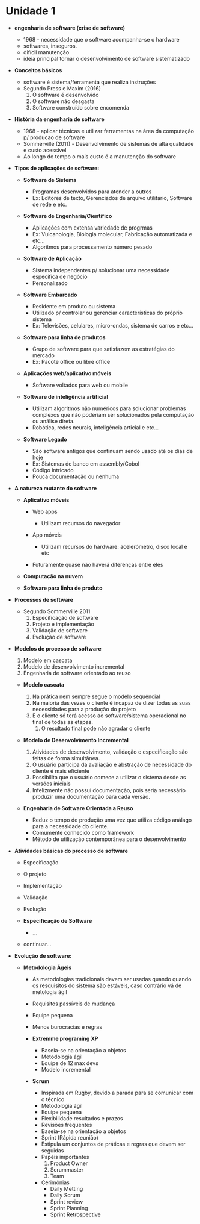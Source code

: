 # Unidade 1 
- **engenharia de software (crise de software)**
	- 1968 - necessidade que o software acompanha-se o hardware
	- softwares, inseguros.
	- difícil manutenção
	- ideia principal tornar o desenvolvimento de software sistematizado
	
- **Conceitos básicos**
	- software é sistema/ferramenta que realiza instruções
	- Segundo Press e Maxim (2016)
		1. O software é desenvolvido
		2. O software não desgasta
		3. Software construído sobre encomenda
	
- **História da engenharia de software**
	- 1968 - aplicar técnicas e utilizar ferramentas na área da computação p/ producao de software
	- Sommerville (2011) - Desenvolvimento de sistemas de alta qualidade e custo acessível
	- Ao longo do tempo o mais custo é a manutenção do software

- **Tipos de aplicações de software:**
	- **Software de Sistema**
		- Programas desenvolvidos para atender a outros
		- Ex: Editores de texto, Gerenciados de arquivo utilitário, Software de rede e etc.
	
	- **Software de Engenharia/Científico**
		- Aplicações com extensa variedade de progrmas
		- Ex: Vulcanologia, Biologia molecular, Fabricação automatizada e etc...
		- Algoritmos para processamento número pesado
	
	- **Software de Aplicação**
		- Sistema independentes p/ solucionar uma necessidade específica de negócio
		- Personalizado
	
	- **Software Embarcado**
		- Residente em produto ou sistema
		- Utilizado p/ controlar ou gerenciar características do próprio sistema
		- Ex: Televisões, celulares, micro-ondas, sistema de carros e etc...
	
	- **Software para linha de produtos**
		- Grupo de software para que satisfazem as estratégias do mercado
		- Ex: Pacote office ou libre office
		
	- **Aplicações web/aplicativo móveis**
		- Software voltados para web ou mobile
	
	- **Software de inteligência artificial**
		- Utilizam algoritmos não numéricos para solucionar problemas complexos que não poderiam ser solucionados pela computação ou análise direta.
		- Robótica, redes neurais, inteligência articial e etc...
		
	- **Software Legado**
		- São software antigos que continuam sendo usado até os dias de hoje
		- Ex: Sistemas de banco em assembly/Cobol
		- Código intricado 
		- Pouca documentação ou nenhuma
		
- **A natureza mutante do software**
	- **Aplicativo móveis**
		- Web apps
			- Utilizam recursos do navegador
			
		- App móveis
			- Utilizam recursos do hardware: acelerómetro, disco local e etc
		
		- Futuramente quase não haverá diferenças entre eles 
	
	- **Computação na nuvem**
	- **Software para linha de produto** 
- **Processos de software**
	- Segundo Sommerville 2011
		1. Especificação de software
		2. Projeto e implementação
		3. Validação de software
		4. Evolução de software
		
- **Modelos de processo de software**
	1. Modelo em cascata
	2. Modelo de desenvolvimento incremental
	3. Engenharia de software orientado ao reuso
	
	- **Modelo cascata**
		1. Na prática nem sempre segue o modelo sequêncial
		2. Na maioria das vezes o cliente é incapaz de dizer todas as suas necessidades para a produção do projeto
		3. E o cliente só terá acesso ao software/sistema operacional no final de todas as etapas. 
			1. O resultado final pode não agradar o cliente
		
	- **Modelo de Desenvolvimento Incremental**
		1. Atividades de desenvolvimento, validação e especificação são feitas de forma simultânea.
		2. O usuário participa da avaliação e abstração de necessidade do cliente é mais eficiente
		3. Possibilita que o usuário comece a utilizar o sistema desde as versões iniciais
		4. Infelizmente não possui documentação, pois seria necessário produzir uma documentação para cada versão.
	
	- **Engenharia de Software Orientada a Reuso**
		- Reduz o tempo de produção uma vez que utiliza código análago para a necessidade do cliente.
		- Comumente conhecido como framework
		- Método de utilização contemporânea para o desenvolvimento
		
- **Atividades básicas do processo de software**
	- Especificação
	- O projeto
	- Implementação
	- Validação
	- Evolução

	- **Especificação de Software**
		- ...
	- continuar...

- **Evolução de software:**
	- **Metodologia Ágeis**
		- As metodologias tradicionais devem ser usadas quando quando os resquisitos do sistema são estáveis, caso contrário vá de metologia ágil
		- Requisitos passíveis de mudança
		- Equipe pequena
		- Menos burocracias e regras

		- **Extremme programing XP**
			- Baseia-se na orientação a objetos
			- Metodologia ágil
			- Equipe de 12 max devs
			- Modelo incremental
		
		- **Scrum**
			- Inspirada em Rugby, devido a parada para se comunicar com o técnico
			- Metodologia ágil
			- Equipe pequena
			- Flexibilidade resultados e prazos
			- Revisões frequentes
			- Baseia-se na orientação a objetos
			- Sprint (Rápida reunião)
			- Estipula um conjuntos de práticas e regras que devem ser seguidas
			- Papéis importantes
				1. Product Owner
				2. Scrummaster
				3. Team
			- Cerimônias
				- Daily Metting
				- Daily Scrum
				- Sprint review
				- Sprint Planning 
				- Sprint Retrospective